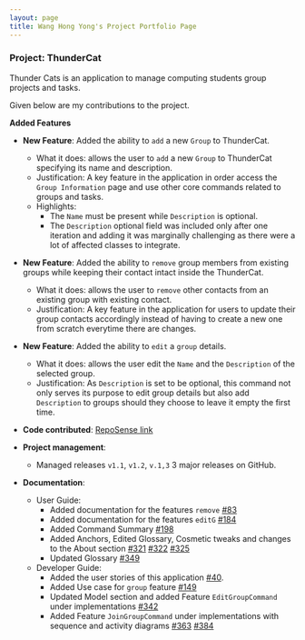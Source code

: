 ```yaml
---
layout: page
title: Wang Hong Yong's Project Portfolio Page
---
```


### Project: ThunderCat

Thunder Cats is an application to manage computing students group projects and tasks.

Given below are my contributions to the project.

**Added Features**
* **New Feature**: Added the ability to `add` a new `Group` to ThunderCat.
    * What it does: allows the user to `add` a new `Group` to ThunderCat specifying its name and description.
    * Justification: A key feature in the application in order access the `Group Information` page and use other core commands related to groups and tasks.
    * Highlights:
        * The `Name` must be present while `Description` is optional.
        * The `Description` optional field was included only after one iteration and adding it was marginally challenging as there were a lot of affected classes to integrate.

* **New Feature**: Added the ability to `remove` group members from existing groups while keeping their contact intact inside the ThunderCat.
    * What it does: allows the user to `remove` other contacts from an existing group with existing contact.
    * Justification: A key feature in the application for users to update their group contacts accordingly instead of having to create a new one from scratch everytime there are changes.

* **New Feature**: Added the ability to `edit` a `group` details.
    * What it does: allows the user edit the `Name` and the `Description` of the selected group.
    * Justification: As `Description` is set to be optional, this command not only serves its purpose to edit group details but also add `Description` to groups should they choose to leave it empty the first time.
    

* **Code contributed**:
  [RepoSense link](https://nus-cs2103-ay2122s1.github.io/tp-dashboard/?search=asherhy&sort=groupTitle&sortWithin=title&since=2021-09-17&timeframe=commit&mergegroup=&groupSelect=groupByRepos&breakdown=false)

* **Project management**:
    * Managed releases `v1.1`, `v1.2`, `v.1,3` 3 major releases on GitHub.

* **Documentation**:
    * User Guide:
        * Added documentation for the features `remove` [\#83](https://github.com/AY2122S1-CS2103T-W17-3/tp/pull/83)
        * Added documentation for the features `editG` [\#184](https://github.com/AY2122S1-CS2103T-W17-3/tp/pull/184)
        * Added Command Summary [\#198](https://github.com/AY2122S1-CS2103T-W17-3/tp/pull/198)
        * Added Anchors, Edited Glossary, Cosmetic tweaks and changes to the About section [\#321](https://github.com/AY2122S1-CS2103T-W17-3/tp/pull/321) [\#322](https://github.com/AY2122S1-CS2103T-W17-3/tp/pull/322) [\#325](https://github.com/AY2122S1-CS2103T-W17-3/tp/pull/325)
        * Updated Glossary [\#349](https://github.com/AY2122S1-CS2103T-W17-3/tp/pull/349)
    * Developer Guide:
        * Added the user stories of this application [\#40](https://github.com/AY2122S1-CS2103T-W17-3/tp/pull/40).
        * Added Use case for `group` feature [\#149](https://github.com/AY2122S1-CS2103T-W17-3/tp/pull/149)
        * Updated Model section and added Feature `EditGroupCommand` under implementations [\#342](https://github.com/AY2122S1-CS2103T-W17-3/tp/pull/342)
        * Added Feature `JoinGroupCommand` under implementations with sequence and activity diagrams [\#363](https://github.com/AY2122S1-CS2103T-W17-3/tp/pull/363) [\#384](https://github.com/AY2122S1-CS2103T-W17-3/tp/pull/384)
